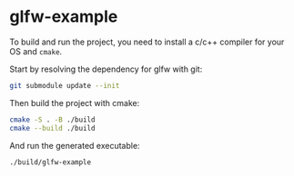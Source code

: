 # glfw-example

To build and run the project, you need to install a c/c++ compiler for your OS and `cmake`.

Start by resolving the dependency for glfw with git:

```bash
git submodule update --init
```

Then build the project with cmake:

```bash
cmake -S . -B ./build
cmake --build ./build
```

And run the generated executable:

```bash
./build/glfw-example
```
